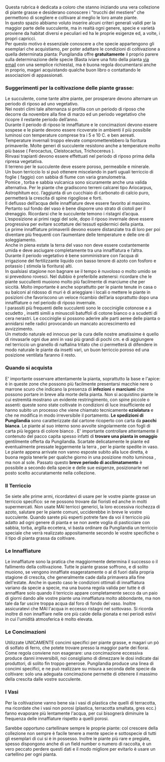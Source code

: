 <p>
  Questa rubrica è dedicata a coloro che stanno iniziando una vera
  collezione di piante grasse e desiderano conoscere i "trucchi del
  mestiere" che permettono di scegliere e coltivare al meglio le loro
  amate piante.
  <br />
  In questo spazio abbiamo voluto inserire alcuni criteri generali validi
  per la maggior parte delle succulente, ma in realtà ogni genere, specie
  e varietà proviene da habitat diversi e peculiari ed ha le proprie
  esigenze ed, a volte, i propri capricci.
  <br />
  Per questo motivo è essenziale conoscere a che specie appartengono gli
  esemplari che acquistiamo, per poter adattare le condizioni di
  coltivazione a quella determinata pianta: Pungilandia offre
  <b>gratuitamente</b> il proprio parere sulla determinazione delle specie
  (Basta iviare una foto della pianta
  <a href="mailto:info@pungilandia.com">via email</a> con una semplice
  richiesta), ma è buona regola documentarsi anche in proprio, magari
  acquistando qualche buon libro o contattando le associazioni di
  appassionati.
</p>

<h3>Suggerimenti per la coltivazione delle piante grasse:</h3>
<p>
  Le succulente, come tante altre piante, per prosperare devono alternare
  un periodo di riposo ad uno vegetativo.
  <br />
  Nei nostri climi tale alternanza si profila con un periodo di riposo che
  decorre da novembre alla fine di marzo ed un periodo vegetativo che
  ricopre il restante periodo dell’anno.
  <br />
  Durante il periodo di riposo le innaffiature e le concimazioni devono
  essere sospese e le piante devono essere ricoverate in ambienti il più
  possibile luminosi con temperature comprese tra i 5 e 10 C. e ben
  aereati. Temperature invernali troppo elevate comprometterebbero la
  fioritura primaverile. Molte generi di succulente resistono anche a
  temperature molto più basse ( Ferocactus, Cleistocactus, Trichocereus ).
  <br />
  Rinvasi trapianti devono essere effettuati nel periodo di riposo prima
  della ripresa vegetativa.
  <br />
  Il terreno per le succulente deve essere poroso, permeabile e minerale.
  <br />
  Un buon terriccio lo si può ottenere miscelando in parti uguali
  terriccio di foglie ( faggio) con sabbia di fiume con varia
  granulometria.
  <br />
  Pomice , torba e sabbia vulcanica sono sicuramente anche una valida
  alternativa. Per le piante che gradiscono terreni calcarei tipo
  Ariocarpus, Astrophitum ecc. l’aggiunta di un cucchiaio di carbonato di
  calcio puro, permetterà la crescita di spine rigogliose e forti.
  <br />
  Il deflusso dell’acqua delle innaffiature deve essere favorito al
  massimo. Pertanto sul fondo del vaso è bene disporre uno strato di
  ciotoli per il drenaggio. Ricordarsi che le succulente temono i ristagni
  d’acqua.
  <br />
  L’esposizione ai primi raggi del sole, dopo il riposo invernale deve
  essere progressiva per evitare scottature dei tessuti epidermici della
  pianta.
  <br />
  Le prime innaffiature primaverili devono essere distanziate tra di loro
  per poi diventare più frequenti con l’aumentare delle temperature e
  delle ore di soleggiamento.
  <br />
  Anche in piena estate la terra del vaso non deve essere costantemente
  umida e deve asciugare completamente tra una innaffiatura e l’altra.
  <br />
  Durante il periodo vegetativo è bene somministrare con l’acqua di
  irrigazione del fertilizzante liquido con basso tenore di azoto con
  fosforo e potassio ( stimola la fioritura) alti.
  <br />
  In qualsiasi stagione non bagnare se il tempo è nuvoloso o molto umido
  se si prevedono rovesci. Nel dubbio è preferibile astenersi: ricordare
  che le piante succullenti muoiono molto più facilmente di marciume che
  per siccità. Molto importante è anche soprattutto per le piante tenute
  in casa o su balconi al ridosso di muri è di arieggiare i locali o
  mettere le piante in posizioni che favoriscono un veloce ricambio
  dell’aria soprattutto dopo una innaffiature o nel periodo di riposo
  invernale.
  <br />
  I parassiti più frequenti delle succulenti sono le cocciniglie cotonose
  e a scudetto , insetti simili a minuscoli batuffoli di cotone bianco o a
  scudetti di cera nerastri. Le cocciniglie si possono aderire alle parti
  aeree delle pianta o annidarsi nelle radici provocando un mancato
  accrescimento ed avvizzimento.
  <br />
  Un metodo naturale ed innocuo per la cura delle nostre amatissime è
  quello di rinvasarle ogni due anni in vasi più grandi di pochi cm. e di
  aggiungere nel terriccio un granello di naftalina tritato che ci
  permetterà di difendere in modo naturale le piante da insetti vari, un
  buon terriccio poroso ed una posizione ventilata faranno il resto.
</p>

<h3>Quando si acquista</h3>
<p>
  <span className={styles.triangle}></span>E' importante osservare
  attentamente la pianta, soprattutto la base e l'apice: è in queste zone
  che possono più facilmente presentarsi macchie nere o marrone scuro che
  indicano la presenza di <b>infezioni</b> e <b>marciumi</b> che possono
  portare in breve alla morte della pianta. Non si acquistino piante le
  cui estremità mostrano un evidente restringimento, con spine piccole o
  assenti: queste sono state coltivate in condizioni di luce insufficiente
  ed hanno subito un processo che viene chiamato tecnicamente
  <b>eziolatura</b> e che ne modifica in modo irreversibile il portamento.
  <b>Le spedizioni di Pungilandia</b> sono caratterizzate dal cartone
  ricoperto con carta da <b>pacchi bianca</b>. Le piante al suo interno
  sono avvolte singolarmente con fogli di carta più leggera di colore
  bianco . E' importante controllare attentamente il contenuto del pacco
  capita spesso infatti di <b>trovare una pianta in omaggio</b>
  gentilmente offerta da Pungilandia. Scartate delicatamente le piante ed
  eventualmente pressate leggermente la terra , per le piante spedite in
  vaso. Le piante appena arrivate non vanno esposte subito alla luce
  diretta, è buona regola tenerle per qualche giorno in una posizione
  molto luminosa , ma non al sole. Passato questo
  <b>breve periodo di acclimatamento</b> è possibile a secondo della
  specie e delle sue esigenze, posizionarle nel posto scelto accuratamente
  nella collezione.
</p>

<h3>Il Terriccio</h3>
<p>
  <span className={styles.triangle}></span>Se siete alle prime armi,
  ricordatevi di usare per le vostre piante grasse un terriccio specifico:
  se ne possono trovare dai fioristi ed anche in molti supermercati. Non
  usate MAI terricci generici, la loro eccessiva ricchezza di azoto,
  salutare per le piante comuni, ucciderebbe in breve le vostre
  succulente. Quando sarete più esperti potrete fare da voi il terriccio
  più adatto ad ogni genere di pianta e se non avete voglia di pasticciare
  con sabbia, torba, argilla eccetera, vi basta ordinare da Pungilandia un
  terriccio speciale che verrà realizzato appositamente secondo le vostre
  specifiche o il tipo di pianta grassa da coltivare.
</p>

<h3>Le Innaffiature</h3>
<p>
  <span className={styles.triangle}></span>Le innaffiature sono la pratica
  che maggiormente determina il successo o il fallimento della
  coltivazione. Tutte le piante grasse soffrono, e di solito muoiono, se
  vengono innaffiate esageratamente o al di fuori dalla propria stagione
  di crescita, che generalmente cade dalla primavera alla fine
  dell'estate. Anche in questo caso le condizioni ottimali di innaffiatura
  variano da specie a specie, ma una buona regola valida per tutte è di
  annaffiare solo quando il terriccio appare completamente secco da un
  paio di giorni dando alle vostre piante una innaffiatura molto
  abbondante, ma non tale da far uscire troppa acqua dal foro di fondo del
  vaso. Inoltre assicuratevi che MAI l'acqua in eccesso ristagni nel
  sottovaso. Si ricorda inoltre di non innaffiare nelle ore più calde
  della gionata e nei periodi estivi in cui l'umidità atmosferica è molto
  elevata.
</p>

<h3>Le Concimazioni</h3>
<p>
  <span className={styles.triangle}></span>Utilizzate UNICAMENTE concimi
  specifici per piante grasse, e magari un pò di solfato di ferro, che
  potete trovare presso la maggior parte dei fiorai. Come regola conviene
  non esagerare: una concimazione eccessiva produce danni irreversibili,
  noi consigliamo di dimezzare le dosi indicate dai produttori, di solito
  fin troppo generose. Pungilandia produce una linea di concimi specifici,
  e ne può realizzare su misura a seconda delle specie da coltivare: solo
  una adeguata concimazione permette di ottenere il massimo della crescita
  dalle vostre succulente.
</p>

<h3>I Vasi</h3>

<p>
  <span className={styles.triangle}></span>Per la coltivazione vanno bene
  sia i vasi di plastica che quelli di terracotta, ma ricordate che i vasi
  non porosi (plastica, terracotta smaltata, gres ecc.) fanno evaporare
  più lentamente l'acqua, per cui bisognerà diminuire la frequenza delle
  innaffiature rispetto a quelli porosi.
</p>

<p>
  <span className={styles.triangle}></span>Sarebbe opportuno cartellinare
  sempre le proprie piante: col crescere della collezione non sempre è
  facile tenere a mente specie e sottospecie di tutti gli esemplari di cui
  si è in possesso. Inoltre le piante più rare e pregiate, spesso
  dispongono anche di un field number o numero di raccolta, è un vero
  peccato perdere questi dati e il modo migliore per evitarlo è usare un
  cartellino per ogni pianta.
</p>
